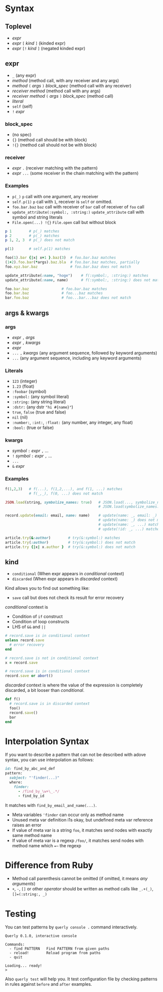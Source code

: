 # Syntax

## Toplevel

* *expr*
* *expr* `[` *kind* `]` (kinded expr)
* *expr* `[!` *kind* `]` (negated kinded expr)

## expr

* `_` (any expr)
* *method* (method call, with any receiver and any args)
* *method* `(` *args* `)` *block_spec* (method call with any receiver)
* *receiver* *method* (method call with any args)
* *receiver* *method* `(` *args* `)` *block_spec* (method call)
* *literal*
* `self` (self)
* `!` *expr*

### block_spec

* (no spec)
* `{}` (method call should be with block)
* `!{}` (method call should not be with block)

### receiver

* *expr* `.` (receiver matching with the pattern)
* *expr* `...` (some receiver in the chain matching with the pattern)

### Examples

* `p(_)` `p` call with one argument, any receiver
* `self.p(1)` `p` call with `1`, receiver is `self` or omitted.
* `foo.bar.baz` `baz` call with receiver of `bar` call of receiver of `foo` call
* `update_attribute(:symbol:, :string:)` `update_attribute` call with symbol and string literals
* `File.open(...) !{}` `File.open` call but without block

```rb
p 1        # p(_) matches
p 2        # p(_) matches
p 1, 2, 3  # p(_) does not match

p(1)       # self.p(1) matches

foo(1).bar {|x| x+1 }.baz(3)  # foo.bar.baz matches
(1+2).foo.bar(*args).baz.bla  # foo.bar.baz matches, partially
foo.xyz.bar.baz               # foo.bar.baz does not match

update_attribute(:name, "hoge")    # f(:symbol:, :string:) matches
update_attribute(:name, name)      # f(:symbol:, :string:) does not match

foo.bar.baz               # foo.bar.baz matches
foo.bar.baz               # foo...baz matches
bar.foo.baz               # foo...bar...baz does not match
```

## args & kwargs

### args

* *expr* `,` *args*
* *expr* `,` *kwargs*
* *expr*
* `...` `,` *kwargs* (any argument sequence, followed by keyword arguments)
* `...` (any argument sequence, including any keyword arguments)

### Literals

* `123` (integer)
* `1.23` (float)
* `:foobar` (symbol)
* `:symbol:` (any symbol literal)
* `:string:` (any string literal)
* `:dstr:` (any dstr `"hi #{name}"`)
* `true`, `false` (true and false)
* `nil` (nil)
* `:number:`, `:int:`, `:float:` (any number, any integer, any float)
* `:bool:` (true or false)

### kwargs

* *symbol* `:` *expr* `,` ...
* `!` *symbol* `:` *expr* `,` ...
* `...`
* `&` *expr*

### Examples

```rb
f(1,2,3)   # f(...), f(1,2,...), and f(1, ...) matches
           # f(_,_), f(0, ...) does not match

JSON.load(string, symbolize_names: true)   # JSON.load(..., symbolize_names: true) matches
                                           # JSON.load(symbolize_names: true) does not match

record.update(email: email, name: name)    # update(name: _, email: _) matches
                                           # update(name: _) does not match
                                           # update(name: _, ...) matches
                                           # update(!id: _, ...) matches

article.try(&:author)        # try(&:symbol:) matches
article.try(:author)         # try(&:symbol:) does not match
article.try {|x| x.author }  # try(&:symbol:) does not match
```

## kind

* `conditional` (When expr appears in *conditional* context)
* `discarded` (When expr appears in *discarded* context)

Kind allows you to find out something like:

* `save` call but does not check its result for error recovery

*conditional* context is

* Condition of `if` construct
* Condition of loop constructs
* LHS of `&&` and `||`

```rb
# record.save is in conditional context
unless record.save
  # error recovery
end

# record.save is not in conditional context
x = record.save

# record.save is in conditional context
record.save or abort()
```

*discarded* context is where the value of the expression is completely discarded, a bit looser than *conditional*.

```rb
def f()
  # record.save is in discarded context
  foo()
  record.save()
  bar
end
```

# Interpolation Syntax

If you want to describe a pattern that can not be described with adove syntax, you can use interpolation as follows:

```rb
id: find_by_abc_and_def
pattern:
  subject: "'finder(...)"
  where:
    finder: 
      - /find_by_\w+\_.*/
      - find_by_id
```

It matches with `find_by_email_and_name(...)`.

- Meta variables `'finder` can occur only as method name
- Unused meta var definition i1s okay, but undefined meta var reference raises an error
- If value of meta var is a string `foo`, it matches send nodes with exactly same method name
- If value of meta var is a regexp `/foo/`, it matches send nodes with method name which `=~` the regexp

# Difference from Ruby

* Method call parenthesis cannot be omitted (if omitted, it means *any arguments*)
* `+`, `-`, `[]` or other *operator* should be written as method calls like `_.+(_)`, `[]=(:string:, _)`

# Testing

You can test patterns by `querly console .` command interactively.

```
Querly 0.1.0, interactive console

Commands:
  - find PATTERN   Find PATTERN from given paths
  - reload!        Reload program from paths
  - quit

Loading... ready!
> 
```

Also `querly test` will help you.
It test configuration file by checking patterns in rules against `before` and `after` examples.

